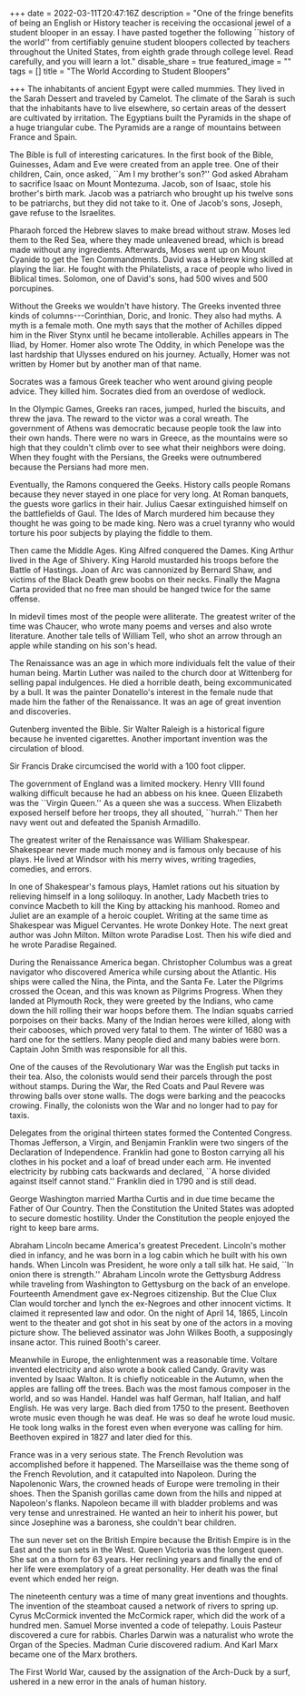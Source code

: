 +++
date = 2022-03-11T20:47:16Z
description = "One of the fringe benefits of being an English or History teacher is receiving the occasional jewel of a student blooper in an essay. I have pasted together the following ``history of the world'' from certifiably genuine student bloopers collected by teachers throughout the United States, from eighth grade through college level. Read carefully, and you will learn a lot."
disable_share = true
featured_image = ""
tags = []
title = "The World According to Student Bloopers"

+++
The inhabitants of ancient Egypt were called mummies. They lived in the Sarah Dessert and traveled by Camelot. The climate of the Sarah is such that the inhabitants have to live elsewhere, so certain areas of the dessert are cultivated by irritation. The Egyptians built the Pyramids in the shape of a huge triangular cube. The Pyramids are a range of mountains between France and Spain.

The Bible is full of interesting caricatures. In the first book of the Bible, Guinesses, Adam and Eve were created from an apple tree. One of their children, Cain, once asked, \`\`Am I my brother's son?'' God asked Abraham to sacrifice Isaac on Mount Montezuma. Jacob, son of Isaac, stole his brother's birth mark. Jacob was a patriarch who brought up his twelve sons to be patriarchs, but they did not take to it. One of Jacob's sons, Joseph, gave refuse to the Israelites.

Pharaoh forced the Hebrew slaves to make bread without straw. Moses led them to the Red Sea, where they made unleavened bread, which is bread made without any ingredients. Afterwards, Moses went up on Mount Cyanide to get the Ten Commandments. David was a Hebrew king skilled at playing the liar. He fought with the Philatelists, a race of people who lived in Biblical times. Solomon, one of David's sons, had 500 wives and 500 porcupines.

Without the Greeks we wouldn't have history. The Greeks invented three kinds of columns---Corinthian, Doric, and Ironic. They also had myths. A myth is a female moth. One myth says that the mother of Achilles dipped him in the River Stynx until he became intollerable. Achilles appears in The Iliad, by Homer. Homer also wrote The Oddity, in which Penelope was the last hardship that Ulysses endured on his journey. Actually, Homer was not written by Homer but by another man of that name.

Socrates was a famous Greek teacher who went around giving people advice. They killed him. Socrates died from an overdose of wedlock.

In the Olympic Games, Greeks ran races, jumped, hurled the biscuits, and threw the java. The reward to the victor was a coral wreath. The government of Athens was democratic because people took the law into their own hands. There were no wars in Greece, as the mountains were so high that they couldn't climb over to see what their neighbors were doing. When they fought with the Persians, the Greeks were outnumbered because the Persians had more men.

Eventually, the Ramons conquered the Geeks. History calls people Romans because they never stayed in one place for very long. At Roman banquets, the guests wore garlics in their hair. Julius Caesar extinguished himself on the battlefields of Gaul. The Ides of March murdered him because they thought he was going to be made king. Nero was a cruel tyranny who would torture his poor subjects by playing the fiddle to them.

Then came the Middle Ages. King Alfred conquered the Dames. King Arthur lived in the Age of Shivery. King Harold mustarded his troops before the Battle of Hastings. Joan of Arc was cannonized by Bernard Shaw, and victims of the Black Death grew boobs on their necks. Finally the Magna Carta provided that no free man should be hanged twice for the same offense.

In midevil times most of the people were alliterate. The greatest writer of the time was Chaucer, who wrote many poems and verses and also wrote literature. Another tale tells of William Tell, who shot an arrow through an apple while standing on his son's head.

The Renaissance was an age in which more individuals felt the value of their human being. Martin Luther was nailed to the church door at Wittenberg for selling papal indulgences. He died a horrible death, being excommunicated by a bull. It was the painter Donatello's interest in the female nude that made him the father of the Renaissance. It was an age of great invention and discoveries.

Gutenberg invented the Bible. Sir Walter Raleigh is a historical figure because he invented cigarettes. Another important invention was the circulation of blood.

Sir Francis Drake circumcised the world with a 100 foot clipper.

The government of England was a limited mockery. Henry VIII found walking difficult because he had an abbess on his knee. Queen Elizabeth was the \`\`Virgin Queen.'' As a queen she was a success. When Elizabeth exposed herself before her troops, they all shouted, \`\`hurrah.'' Then her navy went out and defeated the Spanish Armadillo.

The greatest writer of the Renaissance was William Shakespear. Shakespear never made much money and is famous only because of his plays. He lived at Windsor with his merry wives, writing tragedies, comedies, and errors.

In one of Shakespear's famous plays, Hamlet rations out his situation by relieving himself in a long soliloquy. In another, Lady Macbeth tries to convince Macbeth to kill the King by attacking his manhood. Romeo and Juliet are an example of a heroic couplet. Writing at the same time as Shakespear was Miguel Cervantes. He wrote Donkey Hote. The next great author was John Milton. Milton wrote Paradise Lost. Then his wife died and he wrote Paradise Regained.

During the Renaissance America began. Christopher Columbus was a great navigator who discovered America while cursing about the Atlantic. His ships were called the Nina, the Pinta, and the Santa Fe. Later the Pilgrims crossed the Ocean, and this was known as Pilgrims Progress. When they landed at Plymouth Rock, they were greeted by the Indians, who came down the hill rolling their war hoops before them. The Indian squabs carried porpoises on their backs. Many of the Indian heroes were killed, along with their cabooses, which proved very fatal to them. The winter of 1680 was a hard one for the settlers. Many people died and many babies were born. Captain John Smith was responsible for all this.

One of the causes of the Revolutionary War was the English put tacks in their tea. Also, the colonists would send their parcels through the post without stamps. During the War, the Red Coats and Paul Revere was throwing balls over stone walls. The dogs were barking and the peacocks crowing. Finally, the colonists won the War and no longer had to pay for taxis.

Delegates from the original thirteen states formed the Contented Congress. Thomas Jefferson, a Virgin, and Benjamin Franklin were two singers of the Declaration of Independence. Franklin had gone to Boston carrying all his clothes in his pocket and a loaf of bread under each arm. He invented electricity by rubbing cats backwards and declared, \`\`A horse divided against itself cannot stand.'' Franklin died in 1790 and is still dead.

George Washington married Martha Curtis and in due time became the Father of Our Country. Then the Constitution the United States was adopted to secure domestic hostility. Under the Constitution the people enjoyed the right to keep bare arms.

Abraham Lincoln became America's greatest Precedent. Lincoln's mother died in infancy, and he was born in a log cabin which he built with his own hands. When Lincoln was President, he wore only a tall silk hat. He said, \`\`In onion there is strength.'' Abraham Lincoln wrote the Gettysburg Address while traveling from Washington to Gettysburg on the back of an envelope. Fourteenth Amendment gave ex-Negroes citizenship. But the Clue Clux Clan would torcher and lynch the ex-Negroes and other innocent victims. It claimed it represented law and odor. On the night of April 14, 1865, Lincoln went to the theater and got shot in his seat by one of the actors in a moving picture show. The believed assinator was John Wilkes Booth, a supposingly insane actor. This ruined Booth's career.

Meanwhile in Europe, the enlightenment was a reasonable time. Voltare invented electricity and also wrote a book called Candy. Gravity was invented by Isaac Walton. It is chiefly noticeable in the Autumn, when the apples are falling off the trees. Bach was the most famous composer in the world, and so was Handel. Handel was half German, half Italian, and half English. He was very large. Bach died from 1750 to the present. Beethoven wrote music even though he was deaf. He was so deaf he wrote loud music. He took long walks in the forest even when everyone was calling for him. Beethoven expired in 1827 and later died for this.

France was in a very serious state. The French Revolution was accomplished before it happened. The Marseillaise was the theme song of the French Revolution, and it catapulted into Napoleon. During the Napolenonic Wars, the crowned heads of Europe were tremoling in their shoes. Then the Spanish gorillas came down from the hills and nipped at Napoleon's flanks. Napoleon became ill with bladder problems and was very tense and unrestrained. He wanted an heir to inherit his power, but since Josephine was a baroness, she couldn't bear children.

The sun never set on the British Empire because the British Empire is in the East and the sun sets in the West. Queen Victoria was the longest queen. She sat on a thorn for 63 years. Her reclining years and finally the end of her life were exemplatory of a great personality. Her death was the final event which ended her reign.

The nineteenth century was a time of many great inventions and thoughts. The invention of the steamboat caused a network of rivers to spring up. Cyrus McCormick invented the McCormick raper, which did the work of a hundred men. Samuel Morse invented a code of telepathy. Louis Pasteur discovered a cure for rabbis. Charles Darwin was a naturalist who wrote the Organ of the Species. Madman Curie discovered radium. And Karl Marx became one of the Marx brothers.

The First World War, caused by the assignation of the Arch-Duck by a surf, ushered in a new error in the anals of human history.